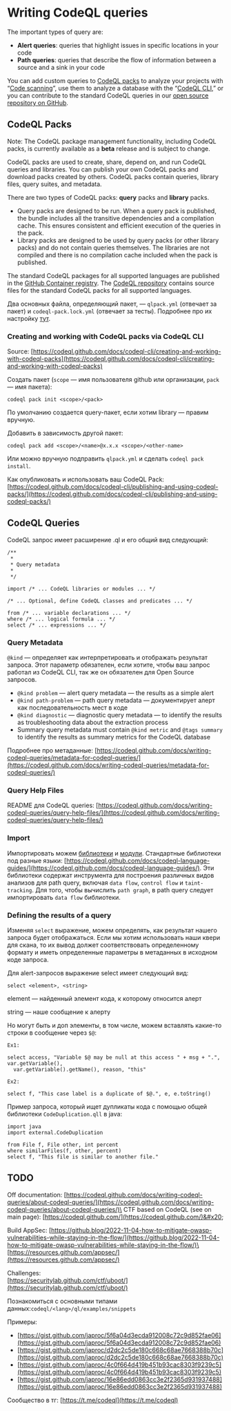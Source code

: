 # Writing CodeQL queries

The important types of query are:

* **Alert queries**: queries that highlight issues in specific locations in your code
* **Path queries**: queries that describe the flow of information between a source and a sink in your code

You can add custom queries to [CodeQL packs](https://codeql.github.com/docs/codeql-cli/about-codeql-packs/) to analyze your projects with “[Code scanning](https://docs.github.com/en/code-security/secure-coding/automatically-scanning-your-code-for-vulnerabilities-and-errors/about-code-scanning)”, use them to analyze a database with the “[CodeQL CLI](https://codeql.github.com/docs/codeql-cli/#codeql-cli),” or you can contribute to the standard CodeQL queries in our [open source repository on GitHub](https://github.com/github/codeql).

## CodeQL Packs

Note: The CodeQL package management functionality, including CodeQL packs, is currently available as a **beta** release and is subject to change.

CodeQL packs are used to create, share, depend on, and run CodeQL queries and libraries. You can publish your own CodeQL packs and download packs created by others. CodeQL packs contain queries, library files, query suites, and metadata.

There are two types of CodeQL packs: **query** packs and **library** packs.

* Query packs are designed to be run. When a query pack is published, the bundle includes all the transitive dependencies and a compilation cache. This ensures consistent and efficient execution of the queries in the pack.
* Library packs are designed to be used by query packs (or other library packs) and do not contain queries themselves. The libraries are not compiled and there is no compilation cache included when the pack is published.

The standard CodeQL packages for all supported languages are published in the [GitHub Container registry](https://github.com/orgs/codeql/packages). The [CodeQL repository](https://github.com/github/codeql) contains source files for the standard CodeQL packs for all supported languages.

Два основных файла, определяющий пакет, — `qlpack.yml` (отвечает за пакет) и `codeql-pack.lock.yml` (отвечает за тесты). Подробнее про их настройку [тут](https://codeql.github.com/docs/codeql-cli/about-codeql-packs/).

### Creating and working with CodeQL packs via CodeQL CLI

Source: [https://codeql.github.com/docs/codeql-cli/creating-and-working-with-codeql-packs](https://codeql.github.com/docs/codeql-cli/creating-and-working-with-codeql-packs)

Создать пакет (`scope` — имя пользователя github или организации, `pack` — имя пакета):

```
codeql pack init <scope>/<pack>
```

По умолчанию создается query-пакет, если хотим library — правим вручную.

Добавить в зависимость другой пакет:

```
codeql pack add <scope>/<name>@x.x.x <scope>/<other-name>
```

Или можно вручную подправить `qlpack.yml` и сделать `codeql pack install`.

Как опубликовать и использовать ваш CodeQL Pack: [https://codeql.github.com/docs/codeql-cli/publishing-and-using-codeql-packs/](https://codeql.github.com/docs/codeql-cli/publishing-and-using-codeql-packs/)

## CodeQL Queries

CodeQL запрос имеет расширение .ql и его общий вид следующий:

```
/**
 *
 * Query metadata
 *
 */

import /* ... CodeQL libraries or modules ... */

/* ... Optional, define CodeQL classes and predicates ... */

from /* ... variable declarations ... */
where /* ... logical formula ... */
select /* ... expressions ... */
```

### Query Metadata

`@kind` — определяет как интерпретировать и отображать результат запроса. Этот параметр обязателен, если хотите, чтобы ваш запрос работал из CodeQL CLI, так же он обязателен для Open Source запросов.&#x20;

* `@kind problem` — alert query metadata — the results as a simple alert
* `@kind path-problem` — path query metadata — документирует алерт как последовательность мест в коде
* `@kind diagnostic` — diagnostic query metadata — to identify the results as troubleshooting data about the extraction process
* Summary query metadata must contain `@kind metric` and `@tags summary` to identify the results as summary metrics for the CodeQL database

Подробнее про метаданные: [https://codeql.github.com/docs/writing-codeql-queries/metadata-for-codeql-queries/](https://codeql.github.com/docs/writing-codeql-queries/metadata-for-codeql-queries/)

### Query Help Files

README для CodeQL queries: [https://codeql.github.com/docs/writing-codeql-queries/query-help-files/](https://codeql.github.com/docs/writing-codeql-queries/query-help-files/)

### Import

Импортировать можем [библиотеки](https://codeql.github.com/docs/ql-language-reference/modules/#library-modules) и [модули](https://codeql.github.com/docs/ql-language-reference/modules/#modules). Стандартные библиотеки под разные языки: [https://codeql.github.com/docs/codeql-language-guides/](https://codeql.github.com/docs/codeql-language-guides/). Эти библиотеки содержат инструмента для построения различных видов анализов для path query, включая `data flow`, `control flow` и `taint-tracking`. Для того, чтобы вычислить `path graph`, в path query следует импортировать `data flow` библиотеки.

### Defining the results of a query

Изменяя `select` выражение, можем определять, как результат нашего запроса будет отображаться. Если мы хотим использовать наши квери для скана, то их вывод должет соответствовать определенному формату и иметь определенные параметры в метаданных в исходном коде запроса.

Для alert-запросов выражение select имеет следующий вид:

```
select <element>, <string>
```

element — найденный элемент кода, к которому относится алерт

string — наше сообщение к алерту

Но могут быть и доп элементы, в том числе, можем вставлять какие-то строки в сообщение через `$@`:

```
Ex1:

select access, "Variable $@ may be null at this access " + msg + ".", var.getVariable(),
  var.getVariable().getName(), reason, "this"
  
Ex2:

select f, "This case label is a duplicate of $@.", e, e.toString()
```

Пример запроса, который ищет дупликаты кода с помощью общей библиотеки `CodeDuplication.qll` в java:

```
import java
import external.CodeDuplication

from File f, File other, int percent
where similarFiles(f, other, percent)
select f, "This file is similar to another file."
```

## TODO

Off documentation: [https://codeql.github.com/docs/writing-codeql-queries/about-codeql-queries/](https://codeql.github.com/docs/writing-codeql-queries/about-codeql-queries/)\
CTF based on CodeQL (see on main page): [https://codeql.github.com/](https://codeql.github.com/)&#x20;

Build AppSec: [https://github.blog/2022-11-04-how-to-mitigate-owasp-vulnerabilities-while-staying-in-the-flow/](https://github.blog/2022-11-04-how-to-mitigate-owasp-vulnerabilities-while-staying-in-the-flow/)\
[https://resources.github.com/appsec/](https://resources.github.com/appsec/)

Challenges:\
[https://securitylab.github.com/ctf/uboot/](https://securitylab.github.com/ctf/uboot/)

Познакомиться с основными типами данных:`codeql/<lang>/ql/examples/snippets`

Примеры:

* [https://gist.github.com/japroc/5f6a04d3ecda912008c72c9d852fae06](https://gist.github.com/japroc/5f6a04d3ecda912008c72c9d852fae06)
* [https://gist.github.com/japroc/d2dc2c5de180c668c68ae7668388b70c](https://gist.github.com/japroc/d2dc2c5de180c668c68ae7668388b70c)
* [https://gist.github.com/japroc/4c0f664d419b451b93cac8303f9239c5](https://gist.github.com/japroc/4c0f664d419b451b93cac8303f9239c5)
* [https://gist.github.com/japroc/16e86edd0863cc3e2f2365d931937488](https://gist.github.com/japroc/16e86edd0863cc3e2f2365d931937488)

Сообщество в тг: [https://t.me/codeql](https://t.me/codeql)

